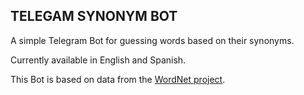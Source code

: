 ## TELEGAM SYNONYM BOT

A simple Telegram Bot for guessing words based on their synonyms.

Currently available in English and Spanish.

This Bot is based on data from the [WordNet project](https://wordnet.princeton.edu/_).